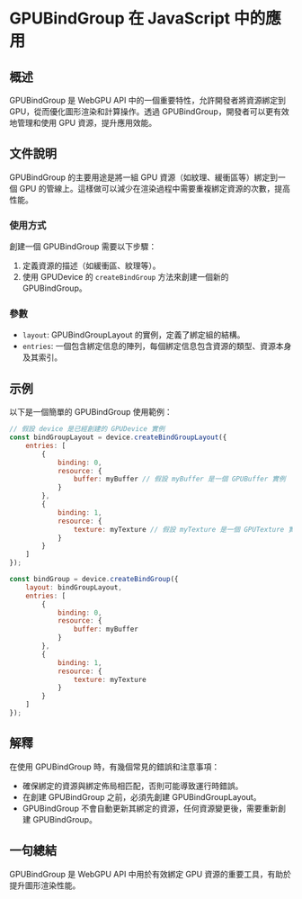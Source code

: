 <!--
Meta Description: # GPUBindGroup 在 JavaScript 中的應用 ## 概述 GPUBindGroup 是 WebGPU API 中的一個重要特性，允許開發者將資源綁定到 GPU，從而優化圖形渲染和計算操作。透過 GPUBindGroup，開發者可以更有效地管理和使用 GPU 資源，提升應用效能。 ...
Meta Keywords: gpubindgroup, gpu, binding, resource, entries
-->

# GPUBindGroup 在 JavaScript 中的應用

## 概述
GPUBindGroup 是 WebGPU API 中的一個重要特性，允許開發者將資源綁定到 GPU，從而優化圖形渲染和計算操作。透過 GPUBindGroup，開發者可以更有效地管理和使用 GPU 資源，提升應用效能。

## 文件說明
GPUBindGroup 的主要用途是將一組 GPU 資源（如紋理、緩衝區等）綁定到一個 GPU 的管線上。這樣做可以減少在渲染過程中需要重複綁定資源的次數，提高性能。

### 使用方式
創建一個 GPUBindGroup 需要以下步驟：

1. 定義資源的描述（如緩衝區、紋理等）。
2. 使用 GPUDevice 的 `createBindGroup` 方法來創建一個新的 GPUBindGroup。

### 參數
- `layout`: GPUBindGroupLayout 的實例，定義了綁定組的結構。
- `entries`: 一個包含綁定信息的陣列，每個綁定信息包含資源的類型、資源本身及其索引。

## 示例
以下是一個簡單的 GPUBindGroup 使用範例：

```javascript
// 假設 device 是已經創建的 GPUDevice 實例
const bindGroupLayout = device.createBindGroupLayout({
    entries: [
        {
            binding: 0,
            resource: {
                buffer: myBuffer // 假設 myBuffer 是一個 GPUBuffer 實例
            }
        },
        {
            binding: 1,
            resource: {
                texture: myTexture // 假設 myTexture 是一個 GPUTexture 實例
            }
        }
    ]
});

const bindGroup = device.createBindGroup({
    layout: bindGroupLayout,
    entries: [
        {
            binding: 0,
            resource: {
                buffer: myBuffer
            }
        },
        {
            binding: 1,
            resource: {
                texture: myTexture
            }
        }
    ]
});
```

## 解釋
在使用 GPUBindGroup 時，有幾個常見的錯誤和注意事項：

- 確保綁定的資源與綁定佈局相匹配，否則可能導致運行時錯誤。
- 在創建 GPUBindGroup 之前，必須先創建 GPUBindGroupLayout。
- GPUBindGroup 不會自動更新其綁定的資源，任何資源變更後，需要重新創建 GPUBindGroup。

## 一句總結
GPUBindGroup 是 WebGPU API 中用於有效綁定 GPU 資源的重要工具，有助於提升圖形渲染性能。
